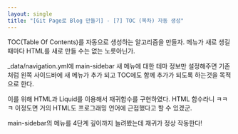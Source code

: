```yaml
---
layout: single
title: "[Git Page로 Blog 만들기] - [7] TOC (목차) 자동 생성"
---
```

TOC(Table Of Contents)를 자동으로 생성하는 알고리즘을 만들자. 메뉴가 새로 생길때마다 HTML를 새로 만들 수는 없는 노릇아닌가.

_data/navigation.yml에 main-sidebar 새 메뉴에 대한 테마 정보만 설정해주면 기존처럼 왼쪽 사이드바에 새 메뉴가 추가 되고 TOC에도 함께 추가가 되도록 하는것을 목적으로 한다.<br/>

이를 위해 HTML과 Liquid를 이용해서 재귀함수를 구현하였다. HTML 함수라니 ㅋㅋㅋ 이정도면 거의 HTML도 프로그래밍 언어에 근접했다고 할 수 있겠군.<br/>

main-sidebar의 메뉴를 4단계 깊이까지 늘려봤는데 재귀가 정상 작동한다!
